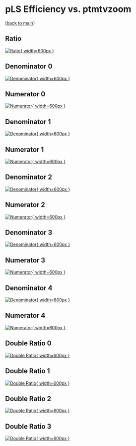 # pLS Efficiency vs. ptmtvzoom

[[back to main](./)]



## Ratio

[![Ratio](../mtv/var/pLS_loweta_211_0_eff_ptmtvzoom.png){ width=600px }](../mtv/var/pLS_loweta_211_0_eff_ptmtvzoom.pdf)

## Denominator 0

[![Denominator](../mtv/den/pLS_loweta_211_0_eff_ptmtvzoom_den0.png){ width=600px }](../mtv/den/pLS_loweta_211_0_eff_ptmtvzoom_den0.pdf)

## Numerator 0

[![Numerator](../mtv/num/pLS_loweta_211_0_eff_ptmtvzoom_num0.png){ width=600px }](../mtv/num/pLS_loweta_211_0_eff_ptmtvzoom_num0.pdf)

## Denominator 1

[![Denominator](../mtv/den/pLS_loweta_211_0_eff_ptmtvzoom_den1.png){ width=600px }](../mtv/den/pLS_loweta_211_0_eff_ptmtvzoom_den1.pdf)

## Numerator 1

[![Numerator](../mtv/num/pLS_loweta_211_0_eff_ptmtvzoom_num1.png){ width=600px }](../mtv/num/pLS_loweta_211_0_eff_ptmtvzoom_num1.pdf)

## Denominator 2

[![Denominator](../mtv/den/pLS_loweta_211_0_eff_ptmtvzoom_den2.png){ width=600px }](../mtv/den/pLS_loweta_211_0_eff_ptmtvzoom_den2.pdf)

## Numerator 2

[![Numerator](../mtv/num/pLS_loweta_211_0_eff_ptmtvzoom_num2.png){ width=600px }](../mtv/num/pLS_loweta_211_0_eff_ptmtvzoom_num2.pdf)

## Denominator 3

[![Denominator](../mtv/den/pLS_loweta_211_0_eff_ptmtvzoom_den3.png){ width=600px }](../mtv/den/pLS_loweta_211_0_eff_ptmtvzoom_den3.pdf)

## Numerator 3

[![Numerator](../mtv/num/pLS_loweta_211_0_eff_ptmtvzoom_num3.png){ width=600px }](../mtv/num/pLS_loweta_211_0_eff_ptmtvzoom_num3.pdf)

## Denominator 4

[![Denominator](../mtv/den/pLS_loweta_211_0_eff_ptmtvzoom_den4.png){ width=600px }](../mtv/den/pLS_loweta_211_0_eff_ptmtvzoom_den4.pdf)

## Numerator 4

[![Numerator](../mtv/num/pLS_loweta_211_0_eff_ptmtvzoom_num4.png){ width=600px }](../mtv/num/pLS_loweta_211_0_eff_ptmtvzoom_num4.pdf)

## Double Ratio 0

[![Double Ratio](../mtv/ratio/pLS_loweta_211_0_eff_ptmtvzoom_ratio0.png){ width=600px }](../mtv/ratio/pLS_loweta_211_0_eff_ptmtvzoom_ratio0.pdf)

## Double Ratio 1

[![Double Ratio](../mtv/ratio/pLS_loweta_211_0_eff_ptmtvzoom_ratio1.png){ width=600px }](../mtv/ratio/pLS_loweta_211_0_eff_ptmtvzoom_ratio1.pdf)

## Double Ratio 2

[![Double Ratio](../mtv/ratio/pLS_loweta_211_0_eff_ptmtvzoom_ratio2.png){ width=600px }](../mtv/ratio/pLS_loweta_211_0_eff_ptmtvzoom_ratio2.pdf)

## Double Ratio 3

[![Double Ratio](../mtv/ratio/pLS_loweta_211_0_eff_ptmtvzoom_ratio3.png){ width=600px }](../mtv/ratio/pLS_loweta_211_0_eff_ptmtvzoom_ratio3.pdf)

